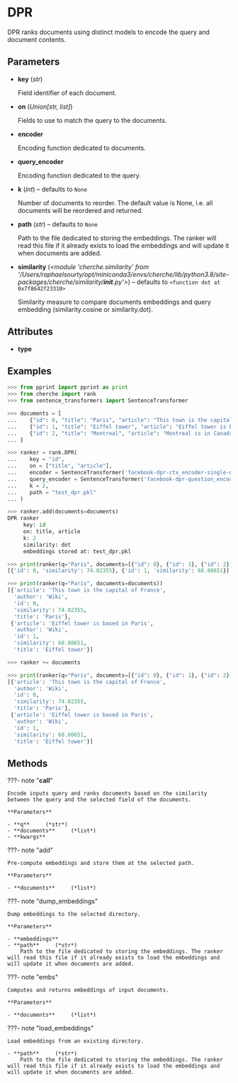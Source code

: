 # DPR

DPR ranks documents using distinct models to encode the query and document contents.



## Parameters

- **key** (*str*)

    Field identifier of each document.

- **on** (*Union[str, list]*)

    Fields to use to match the query to the documents.

- **encoder**

    Encoding function dedicated to documents.

- **query_encoder**

    Encoding function dedicated to the query.

- **k** (*int*) – defaults to `None`

    Number of documents to reorder. The default value is None, i.e. all documents will be reordered and returned.

- **path** (*str*) – defaults to `None`

    Path to the file dedicated to storing the embeddings. The ranker will read this file if it already exists to load the embeddings and will update it when documents are added.

- **similarity** (*<module 'cherche.similarity' from '/Users/raphaelsourty/opt/miniconda3/envs/cherche/lib/python3.8/site-packages/cherche/similarity/__init__.py'>*) – defaults to `<function dot at 0x7f8642f23310>`

    Similarity measure to compare documents embeddings and query embedding (similarity.cosine or similarity.dot).


## Attributes

- **type**


## Examples

```python
>>> from pprint import pprint as print
>>> from cherche import rank
>>> from sentence_transformers import SentenceTransformer

>>> documents = [
...    {"id": 0, "title": "Paris", "article": "This town is the capital of France", "author": "Wiki"},
...    {"id": 1, "title": "Eiffel tower", "article": "Eiffel tower is based in Paris", "author": "Wiki"},
...    {"id": 2, "title": "Montreal", "article": "Montreal is in Canada.", "author": "Wiki"},
... ]

>>> ranker = rank.DPR(
...    key = "id",
...    on = ["title", "article"],
...    encoder = SentenceTransformer('facebook-dpr-ctx_encoder-single-nq-base').encode,
...    query_encoder = SentenceTransformer('facebook-dpr-question_encoder-single-nq-base').encode,
...    k = 2,
...    path = "test_dpr.pkl"
... )

>>> ranker.add(documents=documents)
DPR ranker
     key: id
     on: title, article
     k: 2
     similarity: dot
     embeddings stored at: test_dpr.pkl

>>> print(ranker(q="Paris", documents=[{"id": 0}, {"id": 1}, {"id": 2}]))
[{'id': 0, 'similarity': 74.02355}, {'id': 1, 'similarity': 68.80651}]

>>> print(ranker(q="Paris", documents=documents))
[{'article': 'This town is the capital of France',
  'author': 'Wiki',
  'id': 0,
  'similarity': 74.02355,
  'title': 'Paris'},
 {'article': 'Eiffel tower is based in Paris',
  'author': 'Wiki',
  'id': 1,
  'similarity': 68.80651,
  'title': 'Eiffel tower'}]

>>> ranker += documents

>>> print(ranker(q="Paris", documents=[{"id": 0}, {"id": 1}, {"id": 2}]))
[{'article': 'This town is the capital of France',
  'author': 'Wiki',
  'id': 0,
  'similarity': 74.02355,
  'title': 'Paris'},
 {'article': 'Eiffel tower is based in Paris',
  'author': 'Wiki',
  'id': 1,
  'similarity': 68.80651,
  'title': 'Eiffel tower'}]
```

## Methods

???- note "__call__"

    Encode inputs query and ranks documents based on the similarity between the query and the selected field of the documents.

    **Parameters**

    - **q**     (*str*)    
    - **documents**     (*list*)    
    - **kwargs**    
    
???- note "add"

    Pre-compute embeddings and store them at the selected path.

    **Parameters**

    - **documents**     (*list*)    
    
???- note "dump_embeddings"

    Dump embeddings to the selected directory.

    **Parameters**

    - **embeddings**    
    - **path**     (*str*)    
        Path to the file dedicated to storing the embeddings. The ranker will read this file if it already exists to load the embeddings and will update it when documents are added.
    
???- note "embs"

    Computes and returns embeddings of input documents.

    **Parameters**

    - **documents**     (*list*)    
    
???- note "load_embeddings"

    Load embeddings from an existing directory.

    - **path**     (*str*)    
        Path to the file dedicated to storing the embeddings. The ranker will read this file if it already exists to load the embeddings and will update it when documents are added.
    
